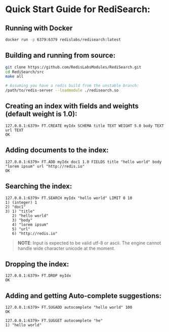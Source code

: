 
# Quick Start Guide for RediSearch:

## Running with Docker

```sh
docker run -p 6379:6379 redislabs/redisearch:latest
```

## Building and running from source:

```sh
git clone https://github.com/RedisLabsModules/RediSearch.git
cd RediSearch/src
make all

# Assuming you have a redis build from the unstable branch:
/path/to/redis-server --loadmodule ./redisearch.so
```

## Creating an index with fields and weights (default weight is 1.0):

```
127.0.0.1:6379> FT.CREATE myIdx SCHEMA title TEXT WEIGHT 5.0 body TEXT url TEXT
OK 

``` 

## Adding documents to the index:
```
127.0.0.1:6379> FT.ADD myIdx doc1 1.0 FIELDS title "hello world" body "lorem ipsum" url "http://redis.io" 
OK
```

## Searching the index:

```
127.0.0.1:6379> FT.SEARCH myIdx "hello world" LIMIT 0 10
1) (integer) 1
2) "doc1"
3) 1) "title"
   2) "hello world"
   3) "body"
   4) "lorem ipsum"
   5) "url"
   6) "http://redis.io"
```

  > **NOTE**: Input is expected to be valid utf-8 or ascii. The engine cannot handle wide character unicode at the moment. 


## Dropping the index:

```
127.0.0.1:6379> FT.DROP myIdx
OK
```

## Adding and getting Auto-complete suggestions:

```
127.0.0.1:6379> FT.SUGADD autocomplete "hello world" 100
OK

127.0.0.1:6379> FT.SUGGET autocomplete "he"
1) "hello world"

```
